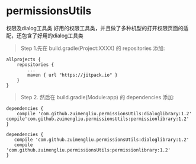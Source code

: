 # permissionsUtils
权限及dialog工具类
好用的权限工具类，并且做了多种机型的打开权限页面的适配，还包含了好用的dialog工具类
>  Step 1.先在 build.gradle(Project:XXXX) 的 repositories 添加:

    allprojects {
    	repositories {
    		...
    		maven { url "https://jitpack.io" }
    	}
    }

> Step 2. 然后在 build.gradle(Module:app) 的 dependencies 添加:

    dependencies { 
    	compile 'com.github.zuimengliu.permissionsUtils:dialoglibrary:1.2' compile'com.github.zuimengliu.permissionsUtils:permissionlibrary:1.2' 
    }

    dependencies {
       compile 'com.github.zuimengliu.permissionsUtils:dialoglibrary:1.2'
       compile 'com.github.zuimengliu.permissionsUtils:permissionlibrary:1.2'
    }
